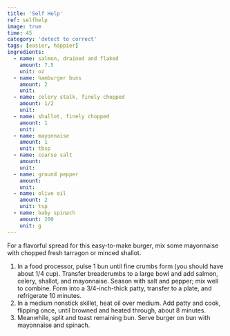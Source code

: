 ```yaml
---
title: 'Self Help'
ref: selfhelp
image: true
time: 45
category: 'detect to correct'
tags: [easier, happier]
ingredients:
  - name: salmon, drained and flaked
    amount: 7.5
    unit: oz
  - name: hamburger buns
    amount: 2
    unit:
  - name: celery stalk, finely chopped
    amount: 1/2
    unit:
  - name: shallot, finely chopped
    amount: 1
    unit:
  - name: mayonnaise
    amount: 1
    unit: tbsp
  - name: coarse salt
    amount:
    unit:
  - name: ground pepper
    amount:
    unit:
  - name: olive oil
    amount: 2
    unit: tsp
  - name: baby spinach
    amount: 200
    unit: g
---
```


For a flavorful spread for this easy-to-make burger, mix some mayonnaise with chopped fresh tarragon or minced shallot.

1. In a food processor, pulse 1 bun until fine crumbs form (you should have about 1/4 cup). Transfer breadcrumbs to a large bowl and add salmon, celery, shallot, and mayonnaise. Season with salt and pepper; mix well to combine. Form into a 3/4-inch-thick patty, transfer to a plate, and refrigerate 10 minutes.
2. In a medium nonstick skillet, heat oil over medium. Add patty and cook, flipping once, until browned and heated through, about 8 minutes.
3. Meanwhile, split and toast remaining bun. Serve burger on bun with mayonnaise and spinach.
